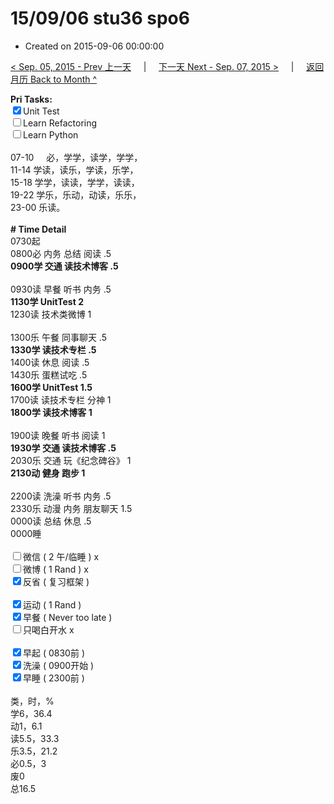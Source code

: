 # 15/09/06 stu36 spo6

- Created on 2015-09-06 00:00:00

[< Sep. 05, 2015 - Prev 上一天](_archived/lifelogs/2015/09/d05.md) &nbsp; &nbsp; | &nbsp; &nbsp; [下一天 Next - Sep. 07, 2015 >](_archived/lifelogs/2015/09/d07.md) &nbsp; &nbsp; |  &nbsp; &nbsp; [返回月历 Back to Month ^](_archived/lifelogs/2015/09/index.md)
<br/><div><strong>Pri Tasks:</strong></div><div><div><input checked="true" type="checkbox"/>Unit Test</div></div><div><input type="checkbox"/>Learn Refactoring</div><div><input type="checkbox"/>Learn Python</div><div><br/></div><div>07-10     必，学学，读学，学学，</div><div>11-14 学读，读乐，学读，乐学，</div><div>15-18 学学，读读，学学，读读，</div><div>19-22 学乐，乐动，动读，乐乐，</div><div>23-00 乐读。</div><div><br/></div><div><b># Time Detail</b></div><div>0730起</div><div>0800必 内务 总结 阅读 .5</div><div><b>0900学 交通 读技术博客 .5</b></div><div><b><br/></b></div><div>0930读 早餐 听书 内务 .5</div><div><strong>1130学 UnitTest 2</strong></div><div>1230读 技术类微博 1</div><div><br clear="none"/></div><div>1300乐 午餐 同事聊天 .5</div><div><b>1330学 读技术专栏 .5</b></div><div>1400读 休息 阅读 .5</div><div>1430乐 蛋糕试吃 .5</div><div><strong>1600学 UnitTest </strong><strong>1.5</strong></div><div>1700读 读技术专栏 分神 1</div><div><b>1800学 读技术博客 1</b></div><div><br/></div><div>1900读 晚餐 听书 阅读 1</div><div><b>1930学 交通 读技术博客 .5</b></div><div>2030乐 交通 玩《纪念碑谷》 1</div><div><b>2130动 健身 跑步 1</b></div><div><b><br/></b></div><div>2200读 洗澡 听书 内务 .5</div><div>2330乐 动漫 内务 朋友聊天 1.5</div><div>0000读 总结 休息 .5</div><div>0000睡</div><div><br/></div><div><input type="checkbox"/>微信 ( 2 午/临睡 ) x</div><div><input type="checkbox"/>微博 ( 1 Rand ) x</div><div><input checked="true" type="checkbox"/>反省 ( 复习框架 ) </div><div><br/></div><div><div><input checked="true" type="checkbox"/>运动 ( 1 Rand ) </div><div><input checked="true" type="checkbox"/>早餐 ( Never too late ) </div></div><div><input type="checkbox"/>只喝白开水 x</div><div><br/></div><div><input checked="true" type="checkbox"/>早起 ( 0830前 ) </div><div><input checked="true" type="checkbox"/>洗澡 ( 0900开始 ) <br/></div><div><input checked="true" type="checkbox"/>早睡 ( 2300前 ) </div><div><br clear="none"/></div><div>类，时，%</div><div>学6，36.4</div><div>动1，6.1</div><div>读5.5，33.3</div><div>乐3.5，21.2</div><div>必0.5，3</div><div>废0</div><div>总16.5</div>
